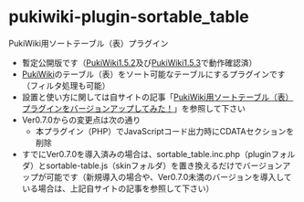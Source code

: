 # pukiwiki-plugin-sortable_table

PukiWiki用ソートテーブル（表）プラグイン

- 暫定公開版です（[PukiWiki1.5.2](https://pukiwiki.osdn.jp/?PukiWiki/Download/1.5.2)及び[PukiWiki1.5.3](https://pukiwiki.osdn.jp/?PukiWiki/Download/1.5.3)で動作確認済）
- [PukiWiki](https://ja.wikipedia.org/wiki/PukiWiki)のテーブル（表）をソート可能なテーブルにするプラグインです（フィルタ処理も可能）
- 設置と使い方に関しては自サイトの記事「[PukiWiki用ソートテーブル（表）プラグインをバージョンアップしてみた！](https://dajya-ranger.com/pukiwiki/sortable-table-plugin-verup/)」を参照して下さい
- Ver0.7.0からの変更点は次の通り
	- 本プラグイン（PHP）でJavaScriptコード出力時にCDATAセクションを削除
- すでにVer0.7.0を導入済みの場合は、sortable_table.inc.php（pluginフォルダ）とsortable-table.js（skinフォルダ）を置き換えるだけでバージョンアップが可能です（新規導入の場合や、Ver0.7.0未満のバージョンを導入している場合は、上記自サイトの記事を参照して下さい）

